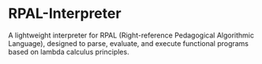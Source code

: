 # RPAL-Interpreter
A lightweight interpreter for RPAL (Right-reference Pedagogical Algorithmic Language), designed to parse, evaluate, and execute functional programs based on lambda calculus principles. 

